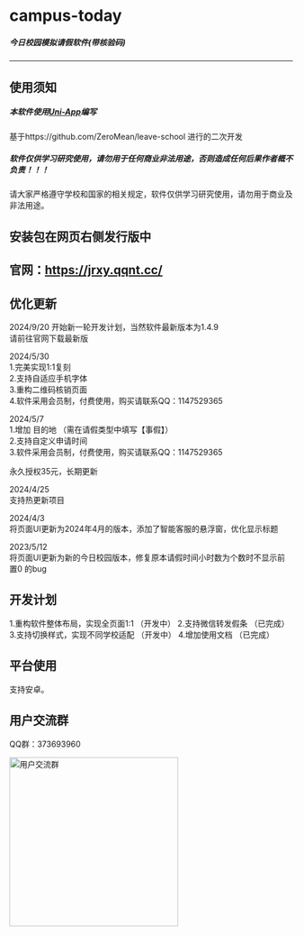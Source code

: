 # **campus-today**

##### 今日校园模拟请假软件(带核验码)

---



##  **使用须知**

##### 本软件使用[Uni-App](https://uniapp.dcloud.io/)编写

基于https://github.com/ZeroMean/leave-school 进行的二次开发

##### 软件仅供学习研究使用，请勿用于任何商业非法用途，否则造成任何后果作者概不负责！！！

请大家严格遵守学校和国家的相关规定，软件仅供学习研究使用，请勿用于商业及非法用途。


## **安装包在网页右侧发行版中** 

## 官网：https://jrxy.qqnt.cc/  

##  优化更新
2024/9/20
开始新一轮开发计划，当然软件最新版本为1.4.9  
请前往官网下载最新版


2024/5/30  
1.完美实现1:1复刻  
2.支持自适应手机字体  
3.重构二维码核销页面  
4.软件采用会员制，付费使用，购买请联系QQ：1147529365  

2024/5/7  
1.增加 目的地 （需在请假类型中填写【事假】）  
2.支持自定义申请时间  
3.软件采用会员制，付费使用，购买请联系QQ：1147529365  

永久授权35元，长期更新


2024/4/25  
支持热更新项目  

2024/4/3  
将页面UI更新为2024年4月的版本，添加了智能客服的悬浮窗，优化显示标题  

2023/5/12  
将页面UI更新为新的今日校园版本，修复原本请假时间小时数为个数时不显示前置0 的bug  


##  开发计划

1.重构软件整体布局，实现全页面1:1  （开发中）
2.支持微信转发假条 （已完成）  
3.支持切换样式，实现不同学校适配  （开发中）
4.增加使用文档  （已完成）


##  平台使用

支持安卓。


## 用户交流群

QQ群：373693960  

<img src="https://li55.oss-cn-hangzhou.aliyuncs.com/%E5%9B%BE%E7%89%87/qrcode_1715395621856.jpg" width="300" alt="用户交流群">
